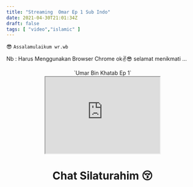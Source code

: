 ```yaml
---
title: "Streaming  Omar Ep 1 Sub Indo"
date: 2021-04-30T21:01:34Z
draft: false
tags: [ "video","islamic" ]
---
```


😎 `Assalamulaikum wr.wb`

Nb : Harus Menggunakan Browser Chrome ok✌😎
selamat menikmati ...
<center>`Umar Bin Khatab Ep 1`</center>
<center><iframe src="https://drive.google.com/file/d/13hsT5-ddV3vBbUynVNccl2c9d0BdDnbS/preview" width="300" height="200"></iframe></center>
<!--more-->
<html>
<h1 align="center">Chat Silaturahim 😚</h1>
<center><script type="text/javascript" src="https://yellbox.com/yellbox.js?name=nobita"></script></center>
</html>
